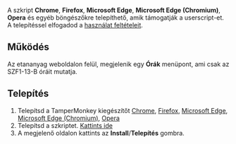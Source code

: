 A szkript **Chrome**, **Firefox**, **Microsoft Edge**, **Microsoft Edge (Chromium)**, **Opera** és egyéb böngészőkre telepíthető, amik támogatják a userscript-et.<br>
A telepítéssel elfogadod a [használat feltételeit](https://raw.githubusercontent.com/bembee/SZAMALK_etananyag_orak_SZF1-13-B/master/LICENSE.txt).

## Működés

Az etananyag weboldalon felül, megjelenik egy **Órák** menüpont, ami csak az SZF1-13-B óráit mutatja.

## Telepítés

1. Telepítsd a TamperMonkey kiegészítőt [Chrome](https://chrome.google.com/webstore/detail/tampermonkey/dhdgffkkebhmkfjojejmpbldmpobfkfo), [Firefox](https://addons.mozilla.org/en-US/firefox/addon/tampermonkey), [Microsoft Edge](https://www.microsoft.com/store/apps/9NBLGGH5162S), [Microsoft Edge (Chromium)](https://microsoftedge.microsoft.com/insider-addons/detail/iikmkjmpaadaobahmlepeloendndfphd?hl=en-US), [Opera](https://addons.opera.com/hu/extensions/details/tampermonkey-beta)
1. Telepítsd a szkriptet. [Kattints ide](https://github.com/bembee/SZAMALK_etananyag_orak_SZF1-13-B/releases/latest/download/szamalk.user.js)
1. A megjelenő oldalon kattints az **Install**/**Telepítés** gombra.
